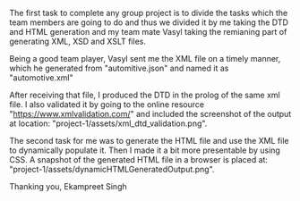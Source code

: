 The first task to complete any group project is to divide the tasks which the team members are going to do and thus we divided it by me taking the DTD and HTML generation and my team mate Vasyl taking the remianing part of generating XML, XSD and XSLT files. 

Being a good team player, Vasyl sent me the XML file on a timely manner, which he generated from "automitive.json" and named it as "automotive.xml"

After receiving that file, I produced the DTD in the prolog of the same xml file. I also validated it by going to the online resource "https://www.xmlvalidation.com/" and included the screenshot of the output at location: "project-1/assets/xml_dtd_validation.png". 

The second task for me was to generate the HTML file and use the XML file to dynamically populate it. Then I made it a bit more presentable by using CSS. A snapshot of the generated HTML file in a browser is placed at: "project-1/assets/dynamicHTMLGeneratedOutput.png".

Thanking you,
Ekampreet Singh